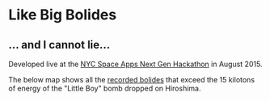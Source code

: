 # Like Big Bolides
## ... and I cannot lie...

Developed live at the [NYC Space Apps Next Gen Hackathon][0] in August 2015.

The below map shows all the [recorded bolides][1] that exceed the 15 kilotons of energy of the "Little Boy" bomb dropped on Hiroshima.

[0]: http://spaceappsnextgen.com/
[1]: http://dev.socrata.com/foundry/#/communities.socrata.com/27eq-bd6d
